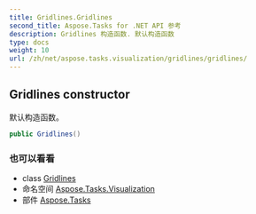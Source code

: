 ```yaml
---
title: Gridlines.Gridlines
second_title: Aspose.Tasks for .NET API 参考
description: Gridlines 构造函数. 默认构造函数
type: docs
weight: 10
url: /zh/net/aspose.tasks.visualization/gridlines/gridlines/
---
```

## Gridlines constructor

默认构造函数。

```csharp
public Gridlines()
```

### 也可以看看

* class [Gridlines](../)
* 命名空间 [Aspose.Tasks.Visualization](../../gridlines/)
* 部件 [Aspose.Tasks](../../../)


